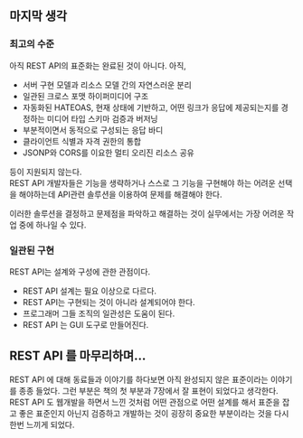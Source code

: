 ## 마지막 생각

### 최고의 수준

아직 REST API의 표준화는 완료된 것이 아니다.
아직,  
* 서버 구현 모델과 리소스 모델 간의 자연스러운 분리
* 일관된 크로스 포맷 하이퍼미디어 구조
* 자동화된 HATEOAS, 현재 상태에 기반하고, 어떤 링크가 응답에 제공되는지를 경정하는 미디어 타입 스키마 검증과 버저닝
* 부분적이면서 동적으로 구성되는 응답 바디
* 클라이언트 식별과 자격 권한의 통합
* JSONP와 CORS를 이요한 멀티 오리진 리소스 공유

등이 지원되지 않는다.  
REST API 개발자들은 기능을 생략하거나 스스로 그 기능을 구현해야 하는 어려운 선택을 해야하는데 API관련 솔루션을 이용하여 문제를 해결해야 한다. 

이러한 솔루션을 결정하고 문제점을 파악하고 해결하는 것이 실무에서는 가장 어려운 작업 중에 하나일 수 있다.

### 일관된 구현
REST API는 설계와 구성에 관한 관점이다.

* REST API 설계는 필요 이상으로 다르다.
* REST API는 구현되는 것이 아니라 설계되어야 한다.
* 프로그래머 그들 조직의 일관성은 도움이 된다.
* REST API 는 GUI 도구로 만들어진다.

## REST API 를 마무리하며...

REST API 에 대해 동료들과 이야기를 하다보면 아직 완성되지 않은 표준이라는 이야기를 종종 들었다. 그런 부분은 책의 첫 부분과 7장에서 잘 표현이 되었다고 생각한다.  
REST API 도 웹개발을 하면서 느낀 것처럼 어떤 관점으로 어떤 설계를 해서 표준을 잡고 좋은 표준인지 아닌지 검증하고 개발하는 것이 굉장히 중요한 부분이라는 것을 다시 한번 느끼게 되었다.